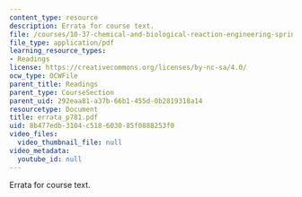 ```yaml
---
content_type: resource
description: Errata for course text.
file: /courses/10-37-chemical-and-biological-reaction-engineering-spring-2007/8b477edb3104c518603085f0888253f0_errata_p781.pdf
file_type: application/pdf
learning_resource_types:
- Readings
license: https://creativecommons.org/licenses/by-nc-sa/4.0/
ocw_type: OCWFile
parent_title: Readings
parent_type: CourseSection
parent_uid: 292eaa81-a37b-66b1-455d-0b2819318a14
resourcetype: Document
title: errata_p781.pdf
uid: 8b477edb-3104-c518-6030-85f0888253f0
video_files:
  video_thumbnail_file: null
video_metadata:
  youtube_id: null
---
```

Errata for course text.
